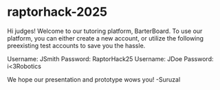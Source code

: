 ﻿# raptorhack-2025
Hi judges! Welcome to our tutoring platform, BarterBoard.
To use our platform, you can either create a new account, or utilize the following preexisting test accounts to save you the hassle.

Username: JSmith
Password: RaptorHack25
Username: JDoe
Password: i<3Robotics

We hope our presentation and prototype wows you! -Suruzal

